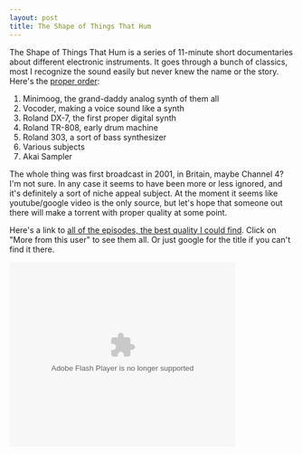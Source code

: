 ```yaml
---
layout: post
title: The Shape of Things That Hum
---
```



The Shape of Things That Hum is a series of 11-minute short documentaries about different electronic instruments. It goes through a bunch of classics, most I recognize the sound easily but never knew the name or the story. Here's the <a href="http://ftvdb.bfi.org.uk/sift/series/34808">proper order</a>:

<ol><li> Minimoog, the grand-daddy analog synth of them all</li><li>Vocoder, making a voice sound like a synth</li><li>Roland DX-7, the first proper digital synth</li><li>Roland TR-808, early drum machine</li><li>Roland 303, a sort of bass synthesizer</li><li>Various subjects</li><li>Akai Sampler</li></ol>

The whole thing was first broadcast in 2001, in Britain, maybe Channel 4? I'm not sure. In any case it seems to have been more or less ignored, and it's definitely a sort of niche appeal subject. At the moment it seems like youtube/google video is the only source, but let's hope that someone out there will make a torrent with proper quality at some point.

Here's a link to <a href="http://video.google.com/videoplay?docid=4895544720131136179">all of the episodes, the best quality I could find</a>. Click on "More from this user" to see them all. Or just google for the title if you can't find it there.

<embed id="VideoPlayback" src="http://video.google.com/googleplayer.swf?docid=4895544720131136179&amp;hl=en&amp;fs=true" style="width: 400px; height: 326px;" allowfullscreen="true" allowscriptaccess="always" type="application/x-shockwave-flash"> </embed>
